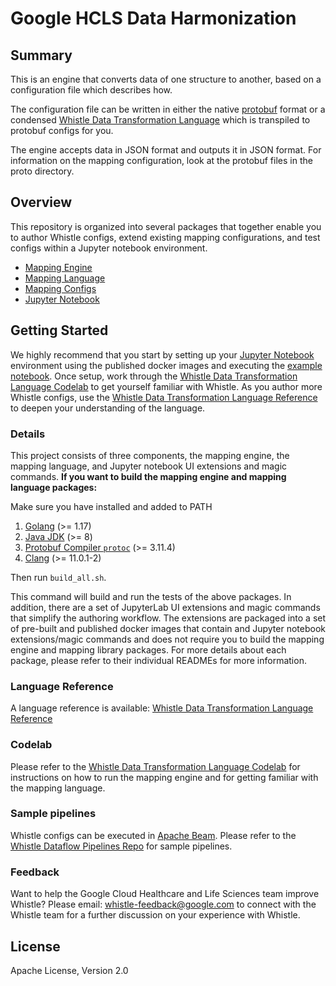 # Google HCLS Data Harmonization

## Summary

This is an engine that converts data of one structure to another, based on a
configuration file which describes how.

The configuration file can be written in either the native
[protobuf](https://developers.google.com/protocol-buffers/docs/overview) format
or a condensed
[Whistle Data Transformation Language](http://github.com/GoogleCloudPlatform/healthcare-data-harmonization/blob/master/mapping_language)
which is transpiled to protobuf configs for you.

The engine accepts data in JSON format and outputs it in JSON format. For
information on the mapping configuration, look at the protobuf files in the
proto directory.

## Overview

This repository is organized into several packages that together enable you to
author Whistle configs, extend existing mapping configurations, and test configs
within a Jupyter notebook environment.

*   [Mapping Engine](http://github.com/GoogleCloudPlatform/healthcare-data-harmonization/blob/master/mapping_engine/README.md)
*   [Mapping Language](http://github.com/GoogleCloudPlatform/healthcare-data-harmonization/blob/master/mapping_language/README.md)
*   [Mapping Configs](http://github.com/GoogleCloudPlatform/healthcare-data-harmonization/blob/master/mapping_configs/README.md)
*   [Jupyter Notebook](http://github.com/GoogleCloudPlatform/healthcare-data-harmonization/blob/master/tools/notebook/README.md)

## Getting Started

We highly recommend that you start by setting up your
[Jupyter Notebook](http://github.com/GoogleCloudPlatform/healthcare-data-harmonization/blob/master/tools/notebook/README.md)
environment using the published docker images and executing the
[example notebook](http://github.com/GoogleCloudPlatform/healthcare-data-harmonization/blob/master/tools/notebook/examples/demo-sample.ipynb).
Once setup, work through the
[Whistle Data Transformation Language Codelab](http://github.com/GoogleCloudPlatform/healthcare-data-harmonization/blob/master/mapping_language/doc/codelab.md)
to get yourself familiar with Whistle. As you author more Whistle configs, use
the
[Whistle Data Transformation Language Reference](http://github.com/GoogleCloudPlatform/healthcare-data-harmonization/blob/master/mapping_language/doc/reference.md)
to deepen your understanding of the language.

### Details

This project consists of three components, the mapping engine, the mapping
language, and Jupyter notebook UI extensions and magic commands. **If you want
to build the mapping engine and mapping language packages:**

Make sure you have installed and added to PATH

1.  [Golang](https://golang.org/dl/) (>= 1.17)
1.  [Java JDK](https://openjdk.java.net/install/) (>= 8)
1.  [Protobuf Compiler `protoc`](https://github.com/protocolbuffers/protobuf/releases/tag/v3.11.4)
    (>= 3.11.4)
1.  [Clang](https://clang.llvm.org/get_started.html) (>= 11.0.1-2)

Then run `build_all.sh`.

This command will build and run the tests of the above packages. In addition,
there are a set of JupyterLab UI extensions and magic commands that simplify the
authoring workflow. The extensions are packaged into a set of pre-built and
published docker images that contain and Jupyter notebook extensions/magic
commands and does not require you to build the mapping engine and mapping
library packages. For more details about each package, please refer to their
individual READMEs for more information.

### Language Reference

A language reference is available:
[Whistle Data Transformation Language Reference](http://github.com/GoogleCloudPlatform/healthcare-data-harmonization/blob/master/mapping_language/doc/reference.md)

### Codelab

Please refer to the
[Whistle Data Transformation Language Codelab](http://github.com/GoogleCloudPlatform/healthcare-data-harmonization/blob/master/mapping_language/doc/codelab.md)
for instructions on how to run the mapping engine and for getting familiar with
the mapping language.

### Sample pipelines

Whistle configs can be executed in [Apache Beam](https://beam.apache.org/).
Please refer to the
[Whistle Dataflow Pipelines Repo](https://github.com/GoogleCloudPlatform/healthcare-data-harmonization-dataflow)
for sample pipelines.

### Feedback

Want to help the Google Cloud Healthcare and Life Sciences team improve Whistle?
Please email: whistle-feedback@google.com to connect with the Whistle team for a
further discussion on your experience with Whistle.

## License

Apache License, Version 2.0
